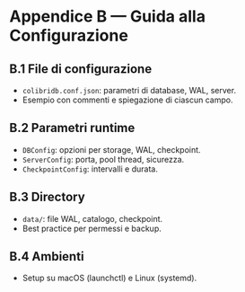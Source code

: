 # Appendice B — Guida alla Configurazione

## B.1 File di configurazione
- `colibridb.conf.json`: parametri di database, WAL, server.
- Esempio con commenti e spiegazione di ciascun campo.

## B.2 Parametri runtime
- `DBConfig`: opzioni per storage, WAL, checkpoint.
- `ServerConfig`: porta, pool thread, sicurezza.
- `CheckpointConfig`: intervalli e durata.

## B.3 Directory
- `data/`: file WAL, catalogo, checkpoint.
- Best practice per permessi e backup.

## B.4 Ambienti
- Setup su macOS (launchctl) e Linux (systemd).
